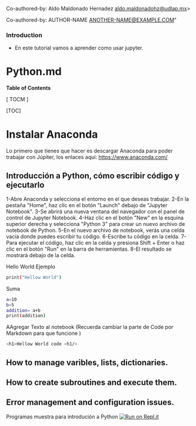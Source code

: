 Co-authored-by: Aldo Maldonado Hernadez aldo.maldonadohz@udlap.mx>


Co-authored-by: AUTHOR-NAME <ANOTHER-NAME@EXAMPLE.COM>"



### Introduction

- En este tutorial vamos a aprender como usar  jupyter.


# Python.md




**Table of Contents**

[ TOCM ]

[TOC]

# Instalar Anaconda
Lo primero que tienes que hacer es descargar Anaconda para poder trabajar con Júpiter, los enlaces aquí:
https://www.anaconda.com/

## Introducción a Python, cómo escribir código y ejecutarlo
1-Abre Anaconda y selecciona el entorno en el que deseas trabajar.
2-En la pestaña "Home", haz clic en el botón "Launch" debajo de "Jupyter Notebook".
3-Se abrirá una nueva ventana del navegador con el panel de control de Jupyter Notebook.
4-Haz clic en el botón "New" en la esquina superior derecha y selecciona "Python 3" para crear un nuevo archivo de notebook de Python.
5-En el nuevo archivo de notebook, verás una celda vacía donde puedes escribir tu código.
6-Escribe tu código en la celda.
7-Para ejecutar el código, haz clic en la celda y presiona Shift + Enter o haz clic en el botón "Run" en la barra de herramientas.
8-El resultado se mostrará debajo de la celda.


Hello World Ejemplo
```sh
print("Hellow World")

```
Suma
```sh
a=10
b=5
addition= a+b
print(addition)
```
AAgregar Texto al notebook
(Recuerda cambiar la parte de Code por Markdown para que funcione )

```sh
<h1>Hellow World code <h1/>
```

## How to manage varibles, lists, dictionaries.
## How to create subroutines and execute them.
## Error management and configuration issues.














Programas muestra para introdución a Python
[![Run on Repl.it](https://repl.it/badge/github/ingrid717-py/PythonIntro)](https://repl.it/github/ingrid717-py/PythonIntro)
